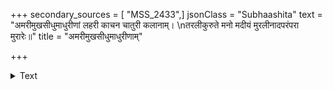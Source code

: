 +++
secondary_sources = [ "MSS_2433",]
jsonClass = "Subhaashita"
text = "अमरीमुखसीधुमाधुरीणां लहरी काचन चातुरी कलानाम्।  \nतरलीकुरुते मनो मदीयं मुरलीनादपरंपरा मुरारेः॥"
title = "अमरीमुखसीधुमाधुरीणाम्"

+++

<details><summary>Text</summary>

अमरीमुखसीधुमाधुरीणां लहरी काचन चातुरी कलानाम्।  
तरलीकुरुते मनो मदीयं मुरलीनादपरंपरा मुरारेः॥
</details>
